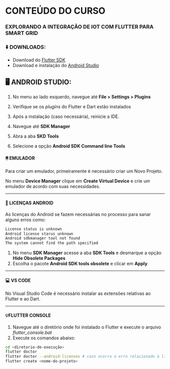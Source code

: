 # CONTEÚDO DO CURSO
### EXPLORANDO A INTEGRAÇÃO DE IOT COM FLUTTER PARA SMART GRID

### ⬇️ DOWNLOADS:

- Download do [Flutter SDK](https://flutter.dev/)
- Download e instalação do [Android Studio](https://developer.android.com/studio?hl=pt-br)

## 🖥️ ANDROID STUDIO:

1. No menu ao lado esquerdo, navegue até **File > Settings > Plugins**
2. Verifique se os *plugins* do Flutter e Dart estão instalados
3. Após a instalação (caso necessária), reinicie a IDE.

4. Navegue até **SDK Manager**
5. Abra a aba **SKD Tools**
6. Selecione a opção **Android SDK Command line Tools**

#### 🖲️ EMULADOR
Para criar um emulador, primeiramente é necessário criar um Novo Projeto.

No menu **Device Manager** clique em **Create Virtual Device** e crie um emulador de acordo com suas necessidades.

---

#### 📄 LICENÇAS ANDROID
As licenças do Android se fazem necessárias no processo para sanar alguns erros como:

````bash
License status is unknown
Android license starus unknown
Android sdkmanager tool not found
The system cannot find the path specified
````

1. No menu **SDK Manager** acesse a aba **SDK Tools** e desmarque a opção **Hide Obsolete Packages**
2. Escolha o pacote **Android SDK tools obsolete** e clicar em **Apply**
---

#### 💻 VS CODE

No Visual Studio Code é necessário instalar as extensões relativas ao Flutter e ao Dart.

---
#### 💡FLUTTER CONSOLE

1. Navegue até o diretório onde foi instalado o Flutter e execute o arquivo *flutter_console.bat*
2. Execute os comandos abaixo:

````bash
cd <diretorio-de-execução>
flutter doctor
flutter doctor --android-licenses # caso ocorra o erro relacionado à licença de Android
flutter create <nome-do-projeto> 
````